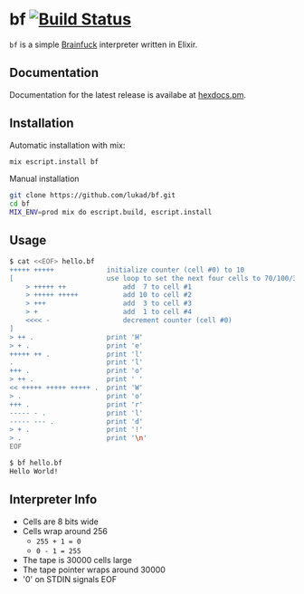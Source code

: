 # bf [![Build Status](https://travis-ci.org/lukad/bf.svg?branch=master)](https://travis-ci.org/lukad/bf)

`bf` is a simple [Brainfuck](https://esolangs.org/wiki/brainfuck) interpreter written in Elixir.

## Documentation

Documentation for the latest release is availabe at [hexdocs.pm](https://hexdocs.pm/bf).

## Installation

Automatic installation with mix:

```bash
mix escript.install bf
```

Manual installation

```bash
git clone https://github.com/lukad/bf.git
cd bf
MIX_ENV=prod mix do escript.build, escript.install
```

## Usage

```bash
$ cat <<EOF> hello.bf
+++++ +++++             initialize counter (cell #0) to 10
[                       use loop to set the next four cells to 70/100/30/10
    > +++++ ++              add  7 to cell #1
    > +++++ +++++           add 10 to cell #2
    > +++                   add  3 to cell #3
    > +                     add  1 to cell #4
    <<<< -                  decrement counter (cell #0)
]
> ++ .                  print 'H'
> + .                   print 'e'
+++++ ++ .              print 'l'
.                       print 'l'
+++ .                   print 'o'
> ++ .                  print ' '
<< +++++ +++++ +++++ .  print 'W'
> .                     print 'o'
+++ .                   print 'r'
----- - .               print 'l'
----- --- .             print 'd'
> + .                   print '!'
> .                     print '\n'
EOF

$ bf hello.bf
Hello World!
```

## Interpreter Info

* Cells are 8 bits wide
* Cells wrap around 256
  * `255 + 1 = 0`
  * `0 - 1 = 255`
* The tape is 30000 cells large
* The tape pointer wraps around 30000
* '0' on STDIN signals EOF
